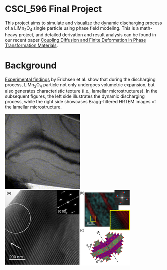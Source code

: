 # CSCI_596 Final Project
This project aims to simulate and visualize the dynamic discharging process of a LiMn<sub>2</sub>O<sub>4</sub> single particle using phase field modeling. This is a math-heavy project, and detailed derivation and result analysis can be found in our recent paper [Coupling Diffusion and Finite Deformation in Phase Transformation Materials](https://arxiv.org/abs/2309.01870).

# Background
[Experimental findings](https://pubs.acs.org/doi/full/10.1021/acsaem.0c00380) by Erichsen et al. show that during the discharging process, LiMn<sub>2</sub>O<sub>4</sub> particle not only undergoes volumetric expansion, but also generates characteristic texture (i.e., lamellar microstructures). In the subsequent figures, the left side illustrates the dynamic discharging process, while the right side showcases Bragg-filtered HRTEM images of the lamellar microstructure.

![LMO_experiment](LMO_experiment.gif) <img src="LMO_Lamellar_microstructure.jpeg" alt="LMO_lamellar_microstructure" width="400"/>
 
